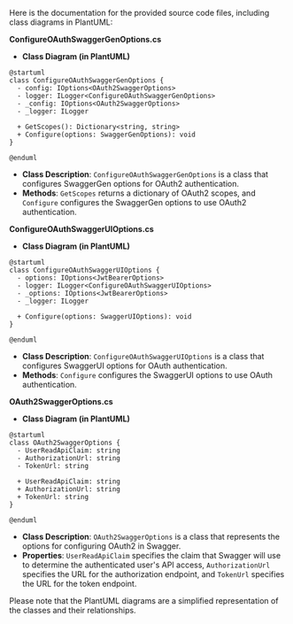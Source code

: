 Here is the documentation for the provided source code files, including class diagrams in PlantUML:

**ConfigureOAuthSwaggerGenOptions.cs**

* **Class Diagram (in PlantUML)**

```plantuml
@startuml
class ConfigureOAuthSwaggerGenOptions {
  - config: IOptions<OAuth2SwaggerOptions>
  - logger: ILogger<ConfigureOAuthSwaggerGenOptions>
  - _config: IOptions<OAuth2SwaggerOptions>
  - _logger: ILogger

  + GetScopes(): Dictionary<string, string>
  + Configure(options: SwaggerGenOptions): void
}

@enduml
```

* **Class Description**: `ConfigureOAuthSwaggerGenOptions` is a class that configures SwaggerGen options for OAuth2 authentication.
* **Methods**: `GetScopes` returns a dictionary of OAuth2 scopes, and `Configure` configures the SwaggerGen options to use OAuth2 authentication.

**ConfigureOAuthSwaggerUIOptions.cs**

* **Class Diagram (in PlantUML)**

```plantuml
@startuml
class ConfigureOAuthSwaggerUIOptions {
  - options: IOptions<JwtBearerOptions>
  - logger: ILogger<ConfigureOAuthSwaggerUIOptions>
  - _options: IOptions<JwtBearerOptions>
  - _logger: ILogger

  + Configure(options: SwaggerUIOptions): void
}

@enduml
```

* **Class Description**: `ConfigureOAuthSwaggerUIOptions` is a class that configures SwaggerUI options for OAuth authentication.
* **Methods**: `Configure` configures the SwaggerUI options to use OAuth authentication.

**OAuth2SwaggerOptions.cs**

* **Class Diagram (in PlantUML)**

```plantuml
@startuml
class OAuth2SwaggerOptions {
  - UserReadApiClaim: string
  - AuthorizationUrl: string
  - TokenUrl: string

  + UserReadApiClaim: string
  + AuthorizationUrl: string
  + TokenUrl: string
}

@enduml
```

* **Class Description**: `OAuth2SwaggerOptions` is a class that represents the options for configuring OAuth2 in Swagger.
* **Properties**: `UserReadApiClaim` specifies the claim that Swagger will use to determine the authenticated user's API access, `AuthorizationUrl` specifies the URL for the authorization endpoint, and `TokenUrl` specifies the URL for the token endpoint.

 Please note that the PlantUML diagrams are a simplified representation of the classes and their relationships.